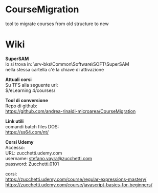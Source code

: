 # CourseMigration
tool to migrate courses from old structure to new

# Wiki
**SuperSAM**  
lo si trova in:
\\srv-bks\Common\Software\SOFT\SuperSAM  
nella stessa cartella c'è la chiave di attivazione

**Attuali corsi**  
Su TFS alla seguente url:  
$/eLearning 4/courses/

**Tool di conversione**  
Repo di github:  
https://github.com/andrea-rinaldi-microarea/CourseMigration

**Link utili**  
comandi batch files DOS:  
https://ss64.com/nt/

**Corsi Udemy**  
Accesso:  
URL: zucchetti.udemy.com  
username: stefano.vayra@zucchetti.com  
password: Zucchetti.0101
 
corsi:  
https://zucchetti.udemy.com/course/regular-expressions-mastery/
https://zucchetti.udemy.com/course/javascript-basics-for-beginners/